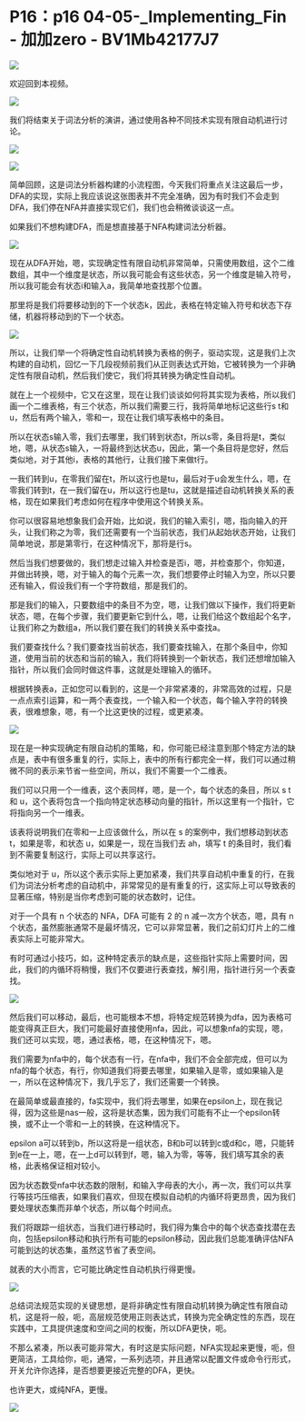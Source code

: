 # P16：p16 04-05-_Implementing_Fin - 加加zero - BV1Mb42177J7

![](img/f2610bc8e998824b63040533b03589a3_0.png)

欢迎回到本视频。

![](img/f2610bc8e998824b63040533b03589a3_2.png)

我们将结束关于词法分析的演讲，通过使用各种不同技术实现有限自动机进行讨论。

![](img/f2610bc8e998824b63040533b03589a3_4.png)

![](img/f2610bc8e998824b63040533b03589a3_5.png)

简单回顾，这是词法分析器构建的小流程图，今天我们将重点关注这最后一步，DFA的实现，实际上我应该说这张图表并不完全准确，因为有时我们不会走到DFA，我们停在NFA并直接实现它们，我们也会稍微谈谈这一点。

如果我们不想构建DFA，而是想直接基于NFA构建词法分析器。

![](img/f2610bc8e998824b63040533b03589a3_7.png)

现在从DFA开始，嗯，实现确定性有限自动机非常简单，只需使用数组，这个二维数组，其中一个维度是状态，所以我可能会有这些状态，另一个维度是输入符号，所以我可能会有状态i和输入a，我简单地查找那个位置。

那里将是我们将要移动到的下一个状态k，因此，表格在特定输入符号和状态下存储，机器将移动到的下一个状态。



![](img/f2610bc8e998824b63040533b03589a3_9.png)

所以，让我们举一个将确定性自动机转换为表格的例子，驱动实现，这是我们上次构建的自动机，回忆一下几段视频前我们从正则表达式开始，它被转换为一个非确定性有限自动机，然后我们使它，我们将其转换为确定性自动机。

就在上一个视频中，它又在这里，现在让我们谈谈如何将其实现为表格，所以我们画一个二维表格，有三个状态，所以我们需要三行，我将简单地标记这些行s t和u，然后有两个输入，零和一，现在让我们填写表格中的条目。

所以在状态s输入零，我们去哪里，我们转到状态t，所以s零，条目将是t，类似地，嗯，从状态s输入，一将最终到达状态u，因此，第一个条目将是您好，然后类似地，对于其他i，表格的其他行，让我们接下来做t行。

一我们转到u，在零我们留在t，所以这行也是tu，最后对于u会发生什么，嗯，在零我们转到t，在一我们留在u，所以这行也是tu，这就是描述自动机转换关系的表格，现在如果我们考虑如何在程序中使用这个转换关系。

你可以很容易地想象我们会开始，比如说，我们的输入索引，嗯，指向输入的开头，让我们称之为零，我们还需要有一个当前状态，我们从起始状态开始，让我们简单地说，那是第零行，在这种情况下，那将是行s。

然后当我们想要做的，我们想走过输入并检查是否i，嗯，并检查那个，你知道，并做出转换，嗯，对于输入的每个元素一次，我们想要停止时输入为空，所以只要还有输入，假设我们有一个字符数组，那是我们的。

那是我们的输入，只要数组中的条目不为空，嗯，让我们做以下操作，我们将更新状态，嗯，在每个步骤，我们要更新它到什么，嗯，让我们给这个数组起个名字，让我们称之为数组a，所以我们要在我们的转换关系中查找a。

我们要查找什么？我们要查找当前状态，我们要查找输入，在那个条目中，你知道，使用当前的状态和当前的输入，我们将转换到一个新状态，我们还想增加输入指针，所以我们会同时做这件事，这就是处理输入的循环。

根据转换表a，正如您可以看到的，这是一个非常紧凑的，非常高效的过程，只是一点点索引运算，和一两个表查找，一个输入和一个状态，每个输入字符的转换表，很难想象，嗯，有一个比这更快的过程，或更紧凑。



![](img/f2610bc8e998824b63040533b03589a3_11.png)

现在是一种实现确定有限自动机的策略，和，你可能已经注意到那个特定方法的缺点是，表中有很多重复的行，实际上，表中的所有行都完全一样，我们可以通过稍微不同的表示来节省一些空间，所以，我们不需要一个二维表。

我们可以只用一个一维表，这个表同样，嗯，是一个，每个状态的条目，所以 s t 和 u，这个表将包含一个指向特定状态移动向量的指针，所以这里有一个指针，它将指向另一个一维表。

该表将说明我们在零和一上应该做什么，所以在 s 的案例中，我们想移动到状态 t，如果是零，和状态 u，如果是一，现在当我们去 ah，填写 t 的条目时，我们看到不需要复制这行，实际上可以共享这行。

类似地对于 u，所以这个表示实际上更加紧凑，我们共享自动机中重复的行，在我们为词法分析考虑的自动机中，非常常见的是有重复的行，这实际上可以导致表的显著压缩，特别是当你考虑到可能的状态数时，记住。

对于一个具有 n 个状态的 NFA，DFA 可能有 2 的 n 减一次方个状态，嗯，具有 n 个状态，虽然膨胀通常不是最坏情况，它可以非常显著，我们之前幻灯片上的二维表实际上可能非常大。

有时可通过小技巧，如，这种特定表示的缺点是，这些指针实际上需要时间，因此，我们的内循环将稍慢，我们不仅要进行表查找，解引用，指针进行另一个表查找。



![](img/f2610bc8e998824b63040533b03589a3_13.png)

然后我们可以移动，最后，也可能根本不想，将特定规范转换为dfa，因为表格可能变得真正巨大，我们可能最好直接使用nfa，因此，可以想象nfa的实现，嗯，我们还可以实现，嗯，通过表格，嗯，在这种情况下，嗯。

我们需要为nfa中的，每个状态有一行，在nfa中，我们不会全部完成，但可以为nfa的每个状态，有行，你知道我们将要去哪里，如果输入是零，或如果输入是一，所以在这种情况下，我几乎忘了，我们还需要一个转换。

在最简单或最直接的，fa实现中，我们将去哪里，如果在epsilon上，现在我记得，因为这些是nas一般，这将是状态集，因为我们可能有不止一个epsilon转换，或不止一个零和一上的转换，在这种情况下。

epsilon a可以转到b，所以这将是一组状态，B和b可以转到c或d和c，嗯，只能转到e在一上，嗯，在一上d可以转到f，嗯，输入为零，等等，我们填写其余的表格，此表格保证相对较小。

因为状态数受nfa中状态数的限制，和输入字母表的大小，再一次，我们可以共享行等技巧压缩表，如果我们喜欢，但现在模拟自动机的内循环将更昂贵，因为我们要处理状态集而非单个状态，所以每个时间点。

我们将跟踪一组状态，当我们进行移动时，我们得为集合中的每个状态查找潜在去向，包括epsilon移动和执行所有可能的epsilon移动，因此我们总能准确评估NFA可能到达的状态集，虽然这节省了表空间。

就表的大小而言，它可能比确定性自动机执行得更慢。

![](img/f2610bc8e998824b63040533b03589a3_15.png)

总结词法规范实现的关键思想，是将非确定性有限自动机转换为确定性有限自动机，这是将一般，呃，高层规范使用正则表达式，转换为完全确定性的东西，现在实践中，工具提供速度和空间之间的权衡，所以DFA更快，呃。

不那么紧凑，所以表可能非常大，有时这是实际问题，NFA实现起来更慢，呃，但更简洁，工具给你，呃，通常，一系列选项，并且通常以配置文件或命令行形式，开关允许你选择，是否想要更接近完整的DFA，更快。

也许更大，或纯NFA，更慢。

![](img/f2610bc8e998824b63040533b03589a3_17.png)